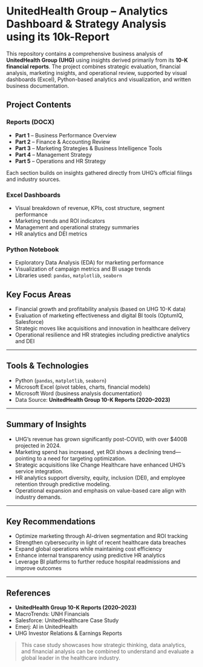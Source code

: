 
# UnitedHealth Group – Analytics Dashboard & Strategy Analysis using its 10k-Report

This repository contains a comprehensive business analysis of **UnitedHealth Group (UHG)** using insights derived primarily from its **10-K financial reports**. The project combines strategic evaluation, financial analysis, marketing insights, and operational review, supported by visual dashboards (Excel), Python-based analytics and visualization, and written business documentation.

## Project Contents

### Reports (DOCX)
- **Part 1** – Business Performance Overview
- **Part 2** – Finance & Accounting Review
- **Part 3** – Marketing Strategies & Business Intelligence Tools
- **Part 4** – Management Strategy
- **Part 5** – Operations and HR Strategy

Each section builds on insights gathered directly from UHG’s official filings and industry sources.

### Excel Dashboards
- Visual breakdown of revenue, KPIs, cost structure, segment performance
- Marketing trends and ROI indicators
- Management and operational strategy summaries
- HR analytics and DEI metrics

### Python Notebook
- Exploratory Data Analysis (EDA) for marketing performance
- Visualization of campaign metrics and BI usage trends
- Libraries used: `pandas`, `matplotlib`, `seaborn`

## Key Focus Areas

- Financial growth and profitability analysis (based on UHG 10-K data)
- Evaluation of marketing effectiveness and digital BI tools (OptumIQ, Salesforce)
- Strategic moves like acquisitions and innovation in healthcare delivery
- Operational resilience and HR strategies including predictive analytics and DEI

---

## Tools & Technologies

- Python (`pandas`, `matplotlib`, `seaborn`)
- Microsoft Excel (pivot tables, charts, financial models)
- Microsoft Word (business analysis documentation)
- Data Source: **UnitedHealth Group 10-K Reports (2020–2023)**

---

## Summary of Insights

- UHG’s revenue has grown significantly post-COVID, with over $400B projected in 2024.
- Marketing spend has increased, yet ROI shows a declining trend—pointing to a need for targeting optimization.
- Strategic acquisitions like Change Healthcare have enhanced UHG’s service integration.
- HR analytics support diversity, equity, inclusion (DEI), and employee retention through predictive modeling.
- Operational expansion and emphasis on value-based care align with industry demands.

---

##  Key Recommendations

- Optimize marketing through AI-driven segmentation and ROI tracking
- Strengthen cybersecurity in light of recent healthcare data breaches
- Expand global operations while maintaining cost efficiency
- Enhance internal transparency using predictive HR analytics
- Leverage BI platforms to further reduce hospital readmissions and improve outcomes

---

## References

- **UnitedHealth Group 10-K Reports (2020–2023)**  
- MacroTrends: UNH Financials  
- Salesforce: UnitedHealthcare Case Study  
- Emerj: AI in UnitedHealth  
- UHG Investor Relations & Earnings Reports


> This case study showcases how strategic thinking, data analytics, and financial analysis can be combined to understand and evaluate a global leader in the healthcare industry.
